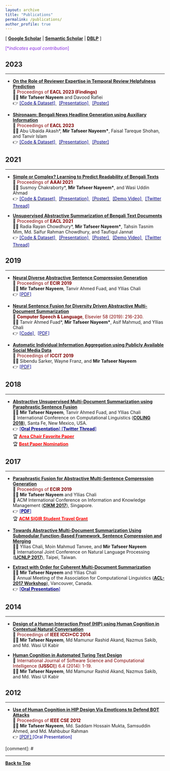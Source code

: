 ```yaml
---
layout: archive
title: "Publications"
permalink: /publications/
author_profile: true
---
```


[ [**Google Scholar**](https://scholar.google.com/citations?hl=en&user=qoeylgEAAAAJ&view_op=list_works&sortby=pubdate) \| [**Semantic Scholar**](https://www.semanticscholar.org/author/Mir-Tafseer-Nayeem/1807355) \| [**DBLP**](https://dblp.org/pid/125/2693.html) ]

<span style ="color:BlueViolet"> [\**indicates equal contribution*]</span>

<!-- [comment]: # \| [**Favorite Quotes**](#favorite-quotes) -->


## 2023
-----------
* [**On the Role of Reviewer Expertise in Temporal Review Helpfulness Prediction**](https://aclanthology.org/2023.findings-eacl.125/)<br/>
📰 <span style ="color:Maroon"> Proceedings of **EACL 2023 (Findings)** </span> <br/>
👨‍💻 **Mir Tafseer Nayeem** and Davood Rafiei <br/>
👉 [<span style ="color:DarkBlue"> [Code & Dataset] </span>](https://github.com/tafseer-nayeem/RHP) &nbsp; [<span style ="color:DarkBlue"> [Presentation] </span>](https://tafseer-nayeem.github.io/files/EACL2023/EACL2023_RHP_presentation.pdf) &nbsp; [<span style ="color:DarkBlue"> [Poster] </span>](https://tafseer-nayeem.github.io/files/EACL2023/EACL2023_RHP_poster.pdf)

* [**Shironaam: Bengali News Headline Generation using Auxiliary Information**](https://aclanthology.org/2023.eacl-main.4/)<br/>
📰 <span style ="color:Maroon"> Proceedings of **EACL 2023** </span> <br/>
👨‍💻 Abu Ubaida Akash\*, **Mir Tafseer Nayeem\***, Faisal Tareque Shohan, and Tanvir Islam <br/>
👉 [<span style ="color:DarkBlue"> [Code & Dataset] </span>](https://github.com/dialect-ai/BenHeadGen) &nbsp; [<span style ="color:DarkBlue"> [Presentation] </span>](https://tafseer-nayeem.github.io/files/EACL2023/EACL2023_Shironaam_presentation.pdf) &nbsp; [<span style ="color:DarkBlue"> [Poster] </span>](https://tafseer-nayeem.github.io/files/EACL2023/EACL2023_Shironaam_poster.pdf)

## 2021
-----------
* [**Simple or Complex? Learning to Predict Readability of Bengali Texts**](https://ojs.aaai.org/index.php/AAAI/article/view/17495)<br/>
📰 <span style ="color:Maroon"> Proceedings of **AAAI 2021** </span> <br/>
👨‍💻 Susmoy Chakraborty\*, **Mir Tafseer Nayeem\***, and Wasi Uddin Ahmad <br/>
👉 [<span style ="color:DarkBlue"> [Code & Dataset] </span>](https://github.com/tafseer-nayeem/BengaliReadability) &nbsp; [<span style ="color:DarkBlue"> [Presentation] </span>](https://tafseer-nayeem.github.io/files/AAAI2021/aaai2021_full.pdf) &nbsp; [<span style ="color:DarkBlue"> [Poster] </span>](https://tafseer-nayeem.github.io/files/AAAI2021/aaai2021_poster.pdf) &nbsp; [<span style ="color:DarkBlue"> [Demo Video] </span>](https://youtu.be/U05Pf9Y4tCQ) &nbsp; [<span style ="color:DarkBlue"> [Twitter Thread] </span>](https://twitter.com/mtnayeem/status/1334590638105378817?s=20)

* [**Unsupervised Abstractive Summarization of Bengali Text Documents**](https://www.aclweb.org/anthology/2021.eacl-main.224)<br/>
📰 <span style ="color:Maroon"> Proceedings of **EACL 2021** </span> <br/>
👨‍💻 Radia Rayan Chowdhury\*, **Mir Tafseer Nayeem\***, Tahsin Tasnim Mim, Md. Saifur Rahman Chowdhury, and Taufiqul Jannat <br/>
👉 [<span style ="color:DarkBlue"> [Code & Dataset] </span>](https://github.com/tafseer-nayeem/BengaliSummarization) &nbsp; [<span style ="color:DarkBlue"> [Presentation] </span>](https://tafseer-nayeem.github.io/files/EACL2021/eacl2021_presentation.pdf) &nbsp; [<span style ="color:DarkBlue"> [Poster] </span>](https://tafseer-nayeem.github.io/files/EACL2021/eacl2021_poster.pdf) &nbsp; [<span style ="color:DarkBlue"> [Demo Video] </span>](https://youtu.be/LrnskktiXcg) &nbsp; [<span style ="color:DarkBlue"> [Twitter Thread] </span>](https://twitter.com/mtnayeem/status/1350551479283662848?s=20)


## 2019
-----------
* [**Neural Diverse Abstractive Sentence Compression Generation**](https://link.springer.com/chapter/10.1007/978-3-030-15719-7_14)<br/>
📰 <span style ="color:Maroon"> Proceedings of **ECIR 2019** </span> <br/>
👨‍💻 **Mir Tafseer Nayeem**, Tanvir Ahmed Fuad, and Yllias Chali <br/>
👉 [<span style ="color:DarkBlue"> [PDF] </span>](https://tafseer-nayeem.github.io/files/ECIR_2019_paper.pdf)

* [**Neural Sentence Fusion for Diversity Driven Abstractive Multi-Document Summarization**](https://www.sciencedirect.com/science/article/pii/S0885230818303449) <br/>
📰 <span style ="color:Maroon"> **Computer Speech & Language**, Elsevier 58 (2019): 216-230. </span> <br/>
👨‍💻 Tanvir Ahmed Fuad\*, **Mir Tafseer Nayeem\***, Asif Mahmud, and Yllias Chali <br/>
👉 [<span style ="color:DarkBlue"> [Code] </span>](https://github.com/tafseer-nayeem/NeuFuse) &nbsp; [<span style ="color:DarkBlue"> [PDF] </span>](https://tafseer-nayeem.github.io/files/CSL_Journal_2019.pdf) 

* [**Automatic Individual Information Aggregation using Publicly Available Social Media Data**](https://ieeexplore.ieee.org/document/9038402) <br/>
📰 <span style ="color:Maroon"> Proceedings of **ICCIT 2019** </span> <br/>
👨‍💻 Sibendu Sarker, Wayne Franz, and **Mir Tafseer Nayeem** <br/>
👉 [<span style ="color:DarkBlue"> [PDF] </span>](https://tafseer-nayeem.github.io/files/ICCIT_2019_paper.pdf)


## 2018
-----------
* [**Abstractive Unsupervised Multi-Document Summarization using Paraphrastic Sentence Fusion**](http://aclweb.org/anthology/C18-1102) <br/>
👨‍💻 **Mir Tafseer Nayeem**, Tanvir Ahmed Fuad, and Yllias Chali <br/>
📰 International Conference on Computational Linguistics ([**COLING 2018**](https://coling2018.org/)), Santa Fe, New Mexico, USA. <br/>
👉 [<span style ="color:DarkBlue"> [**Oral Presentation**] </span>](https://tafseer-nayeem.github.io/files/COLING_2018_Presentation.pdf) [<span style ="color:DarkBlue"> [**Twitter Thread**] </span>](https://twitter.com/mtnayeem/status/1007565988047409152?s=20) <br/>
🏆 [<span style="color:Red"> **Area Chair Favorite Paper** </span>](http://coling2018.org/coling-2018-best-papers/) <br/>
🏆 [<span style="color:Red"> **Best Paper Nomination** </span>](http://coling2018.org/coling-2018-best-papers/)   


## 2017
-----------
* [**Paraphrastic Fusion for Abstractive Multi-Sentence Compression Generation**](https://dl.acm.org/citation.cfm?id=3133106) <br/>
📰 <span style ="color:Maroon"> Proceedings of **ECIR 2019** </span> <br/>
👨‍💻 **Mir Tafseer Nayeem** and Yllias Chali <br/>
📰 ACM International Conference on Information and Knowledge Management ([**CIKM 2017**](http://www.cikmconference.org/CIKM2017/)), Singapore. <br/>
👉 [<span style ="color:DarkBlue"> [**PDF**] </span>](https://tafseer-nayeem.github.io/files/CIKM_2017_paper.pdf) <br/>
🏆 [<span style="color:Red"> **ACM SIGIR Student Travel Grant** </span>](https://sigir.org/general-information/travel-grants/)


* [**Towards Abstractive Multi-Document Summarization Using Submodular Function-Based Framework, Sentence Compression and Merging**](http://www.aclweb.org/anthology/I17-2071) <br/>
👨‍💻 Yllias Chali, Moin Mahmud Tanvee, and **Mir Tafseer Nayeem** <br/>
📰 International Joint Conference on Natural Language Processing ([**IJCNLP 2017**](https://aclanthology.org/venues/ijcnlp/)), Taipei, Taiwan.

* [**Extract with Order for Coherent Multi-Document Summarization**](http://www.aclweb.org/anthology/W17-2407) <br/>
👨‍💻 **Mir Tafseer Nayeem** and Yllias Chali <br/>
📰 Annual Meeting of the Association for Computational Linguistics ([**ACL-2017 Workshop**](http://acl2017.org/)), Vancouver, Canada. <br/>
👉 [<span style ="color:DarkBlue"> [**Oral Presentation**] </span>](https://tafseer-nayeem.github.io/files/ACL_Workshop_2017_Presentation.pdf)


## 2014
-----------
* [**Design of a Human Interaction Proof (HIP) using Human Cognition in Contextual Natural Conversation**](https://ieeexplore.ieee.org/document/6921454/) <br/>
📰 <span style ="color:Maroon"> Proceedings of **IEEE ICCI\*CC 2014** </span> <br/>
👨‍💻 **Mir Tafseer Nayeem**, Md Mamunur Rashid Akand, Nazmus Sakib, and Md. Wasi Ul Kabir <br/>

* [**Human Cognition in Automated Turing Test Design**](https://dl.acm.org/citation.cfm?id=2807119) <br/>
📰 <span style ="color:Maroon"> International Journal of Software Science and Computational Intelligence (**IJSSCI**]) 6.4 (2014): 1-19. </span> <br/>
👨‍💻 **Mir Tafseer Nayeem**, Md Mamunur Rashid Akand, Nazmus Sakib, and Md. Wasi Ul Kabir <br/>


## 2012
-----------
* [**Use of Human Cognition in HIP Design Via EmotIcons to Defend BOT Attacks**](https://ieeexplore.ieee.org/document/6417291/) <br/>
📰 <span style ="color:Maroon"> Proceedings of **IEEE CSE 2012** </span> <br/>
👨‍💻 **Mir Tafseer Nayeem**, Md. Saddam Hossain Mukta, Samsuddin Ahmed, and Md. Mahbubur Rahman <br/>
👉 [<span style ="color:DarkBlue"> [PDF] </span>](https://tafseer-nayeem.github.io/files/IEEE_CSE12_paper.pdf) <span style ="color:DarkBlue"> [Oral Presentation] </span>


[comment]: # <br/>

<!--
# Favorite Quotes
-------------------

[**Back to Top**](#)

<img src="https://tafseer-nayeem.github.io/images/quotes.png" alt="Favorite Quotes"
	title="Favorite Quotes" width="840" height="70">

*Image Source: Google Image Search*
-->

----------------------------------------

[**Back to Top**](#)

